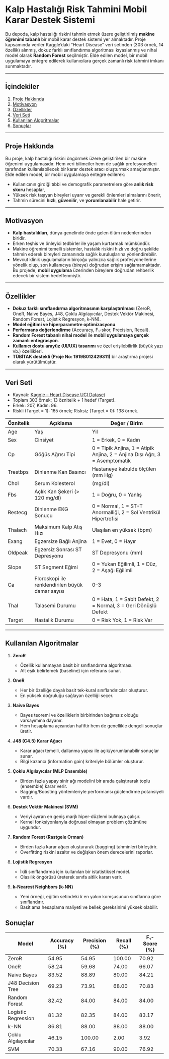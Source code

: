 # Kalp Hastalığı Risk Tahmini Mobil Karar Destek Sistemi

Bu depoda, kalp hastalığı riskini tahmin etmek üzere geliştirilmiş **makine öğrenimi tabanlı** bir mobil karar destek sistemi yer almaktadır. Proje kapsamında veriler Kaggle’daki “Heart Disease” veri setinden (303 örnek, 14 özellik) alınmış, dokuz farklı sınıflandırma algoritması kıyaslanmış ve nihai model olarak **Random Forest** seçilmiştir. Elde edilen model, bir mobil uygulamaya entegre edilerek kullanıcılara gerçek zamanlı risk tahmini imkanı sunmaktadır.

---

## İçindekiler

1. [Proje Hakkında](#proje-hakkında)  
2. [Motivasyon](#motivasyon)  
3. [Özellikler](#özellikler)  
4. [Veri Seti](#veri-seti)  
5. [Kullanılan Algoritmalar](#kullanılan-algoritmalar)
6. [Sonuçlar](#sonuçlar) 
---

## Proje Hakkında

Bu proje, kalp hastalığı riskini öngörmek üzere geliştirilen bir makine öğrenimi uygulamasıdır. Hem veri bilimciler hem de sağlık profesyonelleri tarafından kullanılabilecek bir karar destek aracı oluşturmak amaçlanmıştır. Elde edilen model, bir mobil uygulamaya entegre edilerek:
- Kullanıcının girdiği tıbbi ve demografik parametrelere göre **anlık risk skoru** hesaplar,
- Yüksek risk taşıyan bireyleri uyarır ve gerekli önlemleri almalarını önerir,
- Tahmin sürecini **hızlı**, **güvenilir**, ve **yorumlanabilir** hale getirir.

---

## Motivasyon

- **Kalp hastalıkları**, dünya genelinde önde gelen ölüm nedenlerinden biridir.  
- Erken teşhis ve önleyici tedbirler ile yaşam kurtarmak mümkündür.  
- Makine öğrenimi temelli sistemler, hastalık riskini hızlı ve doğru şekilde tahmin ederek bireyleri zamanında sağlık kuruluşlarına yönlendirebilir.  
- Mevcut klinik uygulamaların birçoğu yalnızca sağlık profesyonellerine yönelik olup, son kullanıcıya (bireye) doğrudan erişim sağlamamaktadır. Bu projede, **mobil uygulama** üzerinden bireylere doğrudan rehberlik edecek bir sistem hedeflenmiştir.

---

## Özellikler

- **Dokuz farklı sınıflandırma algoritmasının karşılaştırılması** (ZeroR, OneR, Naive Bayes, J48, Çoklu Algılayıcılar, Destek Vektör Makinesi, Random Forest, Lojistik Regresyon, k-NN).   
- **Model eğitimi ve hiperparametre optimizasyonu**.  
- **Performans değerlendirme** (Accuracy, F₁-skor, Precision, Recall).  
- **Random Forest tabanlı nihai model** ile **mobil uygulamaya gerçek zamanlı entegrasyon**.  
- **Kullanıcı dostu arayüz (UI/UX) tasarımı** ve özel erişilebilirlik (büyük yazı vb.) özellikleri.  
- **TÜBİTAK destekli (Proje No: 1919B012429311)** bir araştırma projesi olarak yürütülmüştür.  

---

## Veri Seti

- Kaynak: [Kaggle – Heart Disease UCI Dataset](https://www.kaggle.com/ronitf/heart-disease-uci)  
- Toplam 303 örnek; 13 öznitelik + 1 hedef (Target).  
- Erkek: 207, Kadın: 96.  
- Riskli (Target = 1): 165 örnek; Risksiz (Target = 0): 138 örnek.  

| Öznitelik | Açıklama                                    | Değer / Birim                       |
|-----------|---------------------------------------------|-------------------------------------|
| Age       | Yaş                                         | Yıl                                 |
| Sex       | Cinsiyet                                    | 1 = Erkek, 0 = Kadın                |
| Cp        | Göğüs Ağrısı Tipi                           | 0 = Tipik Anjina, 1 = Atipik Anjina, 2 = Anjina Dışı Ağrı, 3 = Asemptomatik |
| Trestbps  | Dinlenme Kan Basıncı                        | Hastaneye kabulde ölçülen (mm Hg)   |
| Chol      | Serum Kolesterol                            | (mg/dl)                             |
| Fbs       | Açlık Kan Şekeri (> 120 mg/dl)              | 1 = Doğru, 0 = Yanlış               |
| Restecg   | Dinlenme EKG Sonucu                         | 0 = Normal, 1 = ST-T Anormalliği, 2 = Sol Ventrikül Hipertrofisi |
| Thalach   | Maksimum Kalp Atış Hızı                     | Ulaşılan en yüksek (bpm)            |
| Exang     | Egzersize Bağlı Anjina                      | 1 = Evet, 0 = Hayır                 |
| Oldpeak   | Egzersiz Sonrası ST Depresyonu              | ST Depresyonu (mm)                  |
| Slope     | ST Segment Eğimi                            | 0 = Yukarı Eğilimli, 1 = Düz, 2 = Aşağı Eğilimli |
| Ca        | Floroskopi ile renklendirilen büyük damar sayısı | 0–3                               |
| Thal      | Talasemi Durumu                             | 0 = Hata, 1 = Sabit Defekt, 2 = Normal, 3 = Geri Dönüşlü Defekt |
| Target    | Hastalık Durumu                             | 0 = Risk Yok, 1 = Risk Var          |

---

## Kullanılan Algoritmalar

1. **ZeroR**  
   - Özellik kullanmayan basit bir sınıflandırma algoritması.  
   - Alt eşik belirlemek (baseline) için referans sunar.  

2. **OneR**  
   - Her bir özelliğe dayalı basit tek-kural sınıflandırıcılar oluşturur.  
   - En yüksek doğruluğu sağlayan özelliği seçer.  

3. **Naive Bayes**  
   - Bayes teoremi ve özelliklerin birbirinden bağımsız olduğu varsayımına dayanır.  
   - Hem hesaplama açısından hafiftir hem de genellikle dengeli sonuçlar üretir.  

4. **J48 (C4.5) Karar Ağacı**  
   - Karar ağacı temelli, dallanma yapısı ile açık/yorumlanabilir sonuçlar sunar.  
   - Bilgi kazancı (information gain) kriteriyle bölümler oluşturur.  

5. **Çoklu Algılayıcılar (MLP Ensemble)**  
   - Birden fazla yapay sinir ağı modelini bir arada çalıştırarak toplu (ensemble) karar verir.  
   - Bagging/Boosting yöntemleriyle performansı güçlendirme potansiyeli vardır.  

6. **Destek Vektör Makinesi (SVM)**  
   - Veriyi ayıran en geniş marjlı hiper-düzlemi bulmaya çalışır.  
   - Kernel fonksiyonlarıyla doğrusal olmayan problem çözümüne uygundur.  

7. **Random Forest (Rastgele Orman)**  
   - Birden fazla karar ağacı oluşturarak (bagging) tahminleri birleştirir.  
   - Overfitting riskini azaltır ve değişken önem derecelerini raporlar.  

8. **Lojistik Regresyon**  
   - İkili sınıflandırma için kullanılan bir istatistiksel model.  
   - Olasılık öngörüsü üreterek sınıfa aitlik kararı verir.  

9. **k-Nearest Neighbors (k-NN)**  
   - Yeni örneği, eğitim setindeki *k* en yakın komşusunun sınıflarına göre sınıflandırır.  
   - Basit ama hesaplama maliyeti ve bellek gereksinimi yüksek olabilir.

## Sonuçlar
| Model               | Accuracy (%) | Precision (%) | Recall (%) | F₁-Score (%) |
|---------------------|--------------|---------------|------------|--------------|
| ZeroR               | 54.95        | 54.95         | 100.00     | 70.92        |
| OneR                | 58.24        | 59.68         | 74.00      | 66.07        |
| Naive Bayes         | 83.52        | 88.89         | 80.00      | 84.21        |
| J48 Decision Tree   | 69.23        | 73.91         | 68.00      | 70.83        |
| Random Forest       | 82.42        | 84.00         | 84.00      | 84.00        |
| Logistic Regression | 81.32        | 82.35         | 84.00      | 83.17        |
| k-NN                | 86.81        | 88.00         | 88.00      | 88.00        |
| Çoklu Algılayıcılar | 46.15        | 100.00        | 2.00       | 3.92         |
| SVM                 | 70.33        | 67.16         | 90.00      | 76.92        |

  
